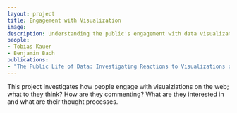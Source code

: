 ```yaml
---
layout: project
title: Engagement with Visualization
image: 
description: Understanding the public's engagement with data visualizations. 
people:
- Tobias Kauer
- Benjamin Bach
publications:
- "The Public Life of Data: Investigating Reactions to Visualizations on Reddit" 
---
```


This project investigates how people engage with visualziations on the web; what to they think? How are they commenting? What are they interested in and what are their thought processes. 
